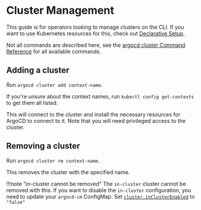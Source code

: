 # Cluster Management

This guide is for operators looking to manage clusters on the CLI. If you want to use Kubernetes resources for this, check out [Declarative Setup](./declarative-setup.md#clusters).

Not all commands are described here, see the [argocd cluster Command Reference](../user-guide/commands/argocd_cluster.md) for all available commands.

## Adding a cluster

Run `argocd cluster add context-name`.

If you're unsure about the context names, run `kubectl config get-contexts` to get them all listed.

This will connect to the cluster and install the necessary resources for ArgoCD to connect to it.
Note that you will need privileged access to the cluster.

## Removing a cluster

Run `argocd cluster rm context-name`.

This removes the cluster with the specified name.

!!!note "in-cluster cannot be removed"
    The `in-cluster` cluster cannot be removed with this. If you want to disable the `in-cluster` configuration, you need to update your `argocd-cm` ConfigMap. Set [`cluster.inClusterEnabled`](./argocd-cm-yaml.md) to `"false"`
